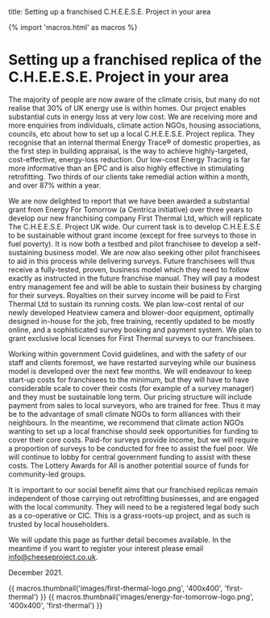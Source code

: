 title: Setting up a franchised C.H.E.E.S.E. Project in your area

{% import 'macros.html' as macros %}

# Setting up a franchised replica of the C.H.E.E.S.E. Project in your area

The majority of people are now aware of the climate crisis, but many do not
realise that 30% of UK energy use is within homes. Our project enables
substantial cuts in energy loss at very low cost. We are receiving more and
more enquiries from individuals, climate action NGOs, housing associations,
councils, etc about how to set up a local C.H.E.E.S.E. Project replica. They
recognise that an internal thermal Energy Trace® of domestic properties, as the
first step in building appraisal, is the way to achieve highly-targeted,
cost-effective, energy-loss reduction. Our low-cost Energy Tracing is far more
informative than an EPC and is also highly effective in stimulating
retrofitting. Two thirds of our clients take remedial action within a month,
and over 87% within a year.

We are now delighted to report that we have been awarded a substantial grant
from Energy For Tomorrow (a Centrica initiative) over three years to develop
our new franchising company First Thermal Ltd, which will replicate The
C.H.E.E.S.E. Project UK wide. Our current task is to develop C.H.E.E.S.E to be
sustainable without grant income (except for free surveys to those in fuel
poverty). It is now both a testbed and pilot franchisee to develop a
self-sustaining business model. We are now also seeking other pilot franchisees
to aid in this process while delivering surveys. Future franchisees will thus
receive a fully-tested, proven, business model which they need to follow
exactly as instructed in the future franchise manual. They will pay a modest
entry management fee and will be able to sustain their business by charging for
their surveys. Royalties on their survey income will be paid to First Thermal
Ltd to sustain its running costs. We plan low-cost rental of our newly
developed Heatview camera and blower-door equipment, optimally designed
in-house for the job, free training, recently updated to be mostly online, and
a sophisticated survey booking and payment system. We plan to grant exclusive
local licenses for First Thermal surveys to our franchisees.

Working within government Covid guidelines, and with the safety of our staff
and clients foremost, we have restarted surveying while our business model is
developed over the next few months. We will endeavour to keep start-up costs
for franchisees to the minimum, but they will have to have considerable scale
to cover their costs (for example of a survey manager) and they must be
sustainable long term. Our pricing structure will include payment from sales to
local surveyors, who are trained for free. Thus it may be to the advantage of
small climate NGOs to form alliances with their neighbours. In the meantime, we
recommend that climate action NGOs wanting to set up a local franchise should
seek opportunities for funding to cover their core costs. Paid-for surveys
provide income, but we will require a proportion of surveys to be conducted for
free to assist the fuel poor. We will continue to lobby for central government
funding to assist with these costs. The Lottery Awards for All is another
potential source of funds for community-led groups.

It is important to our social benefit aims that our franchised replicas remain
independent of those carrying out retrofitting businesses, and are engaged with
the local community. They will need to be a registered legal body such as a
co-operative or CIC. This is a grass-roots-up project, and as such is trusted
by local householders. 

We will update this page as further detail becomes available. In the meantime
if you want to register your interest please email
[info@cheeseproject.co.uk](mailto:info@cheeseproject.co.uk). 

December 2021.

<div class="text-center">
{{ macros.thumbnail('images/first-thermal-logo.png', '400x400', 'first-thermal') }}
{{ macros.thumbnail('images/energy-for-tomorrow-logo.png', '400x400', 'first-thermal') }}
</div>
